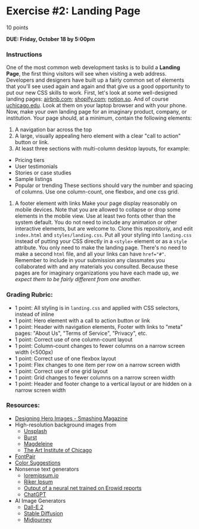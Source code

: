 # Exercise #2: Landing Page
10 points

**DUE: Friday, October 18 by 5:00pm**

### Instructions
One of the most common web development tasks is to build a **Landing Page**, the
first thing visitors will see when visiting a web address. Developers and
designers have built up a fairly common set of elements that you'll see used
again and again and that give us a good opportunity to put our new CSS skills
to work.
First, let's look at some well-designed landing pages: [airbnb.com](airbnb.com);
[shopify.com](shopify.com); [notion.so](notion.so). And of course
[uchicago.edu](uchicago.edu). Look at them on your laptop browser and with your
phone.
Now, make your own landing page for an imaginary product, company, or
institution. Your page should, at a minimum, contain the following elements:
1. A navigation bar across the top
1. A large, visually appealing hero element with a clear "call to action"
  button or link.
1. At least three sections with multi-column desktop layouts, for example:
  - Pricing tiers
  - User testimonials
  - Stories or case studies
  - Sample listings
  - Popular or trending
  These sections should vary the number and spacing of columns. Use one
  column-count, one flexbox, and one css grid.
1. A footer element with links
Make your page display reasonably on mobile devices. Note that you are allowed
to collapse or drop some elements in the mobile view.
Use at least two fonts other than the system default. You do not need to include
any animation or other interactive elements, but are welcome to.
Clone this repositoriy, and edit `index.html` and `styles/landing.css`.
Put all your styling into `landing.css` instead of putting your CSS directly
in a `<style>` element or as a `style` attribute. You only need to make the
landing page. There's no need to make a second `html` file, and all your links
can have `href="#"`.
Remember to include in your submission any classmates you collaborated with and
any materials you consulted. Because these pages are for imaginary organizations
you have each made up, *we expect them to be fairly different from one another.*
### Grading Rubric:
  * 1 point: All styling is in `landing.css` and applied with CSS selectors, 
    instead of inline
  * 1 point: Hero element with a call to action button or link
  * 1 point: Header with navigation elements, Footer with links to "meta" pages: 
    "About Us", "Terms of Service", "Privacy", etc. 
  * 1 point: Correct use of one column-count layout
  * 1 point: Column-count changes to fewer columns on a narrow screen width 
    (<500px)
  * 1 point: Correct use of one flexbox layout
  * 1 point: Flex changes to one item per row on a narrow screen width
  * 1 point: Correct use of one grid layout
  * 1 point: Grid changes to fewer columns on a narrow screen width
  * 1 point: Header and footer change to a vertical layout or are hidden on a 
    narrow screen width
### Resources:
- [Designing Hero Images - Smashing Magazine](https://www.smashingmagazine.com/2017/06/designing-hero-images/)
- High-resolution background images from
  - [Unsplash](https://unsplash.com/backgrounds/apps/website)
  - [Burst](https://burst.shopify.com/)
  - [Magdeleine](https://magdeleine.co/)
  - [The Art Institute of Chicago](https://www.artic.edu/collection)
- [FontPair](https://fontpair.co/)
- [Color Suggestions](https://flatuicolors.com/)
- Nonsense text generators
  - [loremipsum.io](https://loremipsum.io/)
  - [Riker Ipsum](http://rikeripsum.com/)
  - [Output of a neural net trained on Erowid reports](https://github.com/gtdlk20/NN_final/tree/master/generated_texts)
  - [ChatGPT](https://openai.com/blog/chatgpt/)
- AI Image Generators
  - [Dall-E 2](https://openai.com/dall-e-2/)
  - [Stable Diffusion](https://stablediffusionweb.com/)
  - [Midjourney](https://midjourney.com/)